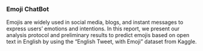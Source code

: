 ### Emoji ChatBot

Emojis are widely used in social media, blogs, and instant messages to express users’ emotions and intentions. 
In this report, we present our analysis protocol and preliminary results to predict emojis based on open text in English 
by using the “English Tweet, with Emoji” dataset from Kaggle.
